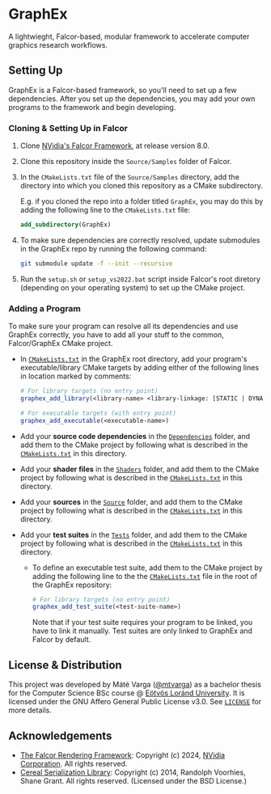# GraphEx

A lightwieght, Falcor-based, modular framework to accelerate computer graphics research workflows.

## Setting Up

GraphEx is a Falcor-based framework, so you'll need to set up a few dependencies. After you set up the dependencies, you may add your own programs to the framework and begin developing.

### Cloning & Setting Up in Falcor

1. Clone [NVidia's Falcor Framework](https://github.com/NVIDIAGameWorks/Falcor), at release version 8.0.
2. Clone this repository inside the `Source/Samples` folder of Falcor.
3. In the `CMakeLists.txt` file of the `Source/Samples` directory, add the directory into which you cloned this repository as a CMake subdirectory.

   E.g. if you cloned the repo into a folder titled `GraphEx`, you may do this by adding the following line to the `CMakeLists.txt` file:

   ```cmake
   add_subdirectory(GraphEx)
   ```
4. To make sure dependencies are correctly resolved, update submodules in the GraphEx repo by running the following command:
   ```bash
   git submodule update -f --init --recursive
   ``` 
5. Run the `setup.sh` or `setup_vs2022.bat` script inside Falcor's root diretory (depending on your operating system) to set up the CMake project.

### Adding a Program

To make sure your program can resolve all its dependencies and use GraphEx correctly, you have to add all your stuff to the common, Falcor/GraphEx CMake project.

- In [`CMakeLists.txt`](CMakeLists.txt) in the GraphEx root directory, add your program's executable/library CMake targets by adding either of the following lines in location marked by comments:
  
  ```cmake
  # For library targets (no entry point)
  graphex_add_library(<library-name> <library-linkage: [STATIC | DYNAMIC]>) 
  
  # For executable targets (with entry point)
  graphex_add_executable(<executable-name>) 
  ```
- Add your **source code dependencies** in the [`Dependencies`](Dependencies) folder, and add them to the CMake project by following what is described in the [`CMakeLists.txt`](Dependencies/CMakeLists.txt) in this directory.
- Add your **shader files** in the [`Shaders`](Shaders) folder, and add them to the CMake project by following what is described in the [`CMakeLists.txt`](Shaders/CMakeLists.txt) in this directory.
- Add your **sources** in the [`Source`](Source) folder, and add them to the CMake project by following what is described in the [`CMakeLists.txt`](Source/CMakeLists.txt) in this directory.
- Add your **test suites** in the [`Tests`](Tests) folder, and add them to the CMake project by following what is described in the [`CMakeLists.txt`](Source/CMakeLists.txt) in this directory.
  - To define an executable test suite, add them to the CMake project by adding the following line to the the [`CMakeLists.txt`](CMakeLists.txt) file in the root of the GraphEx repository:
  
    ```cmake
    # For library targets (no entry point)
    graphex_add_test_suite(<test-suite-name>) 
    ```

    Note that if your test suite requires your program to be linked, you have to link it manually. Test suites are only linked to GraphEx and Falcor by default.


## License & Distribution

This project was developed by Máté Varga ([@mtvarga](https://github.com/mtvarga)) as a bachelor thesis for the Computer Science BSc course @ [Eötvös Loránd University](https://www.elte.hu/en). It is licensed under the GNU Affero General Public License v3.0. See [`LICENSE`](LICENSE) for more details.

## Acknowledgements

- [The Falcor Rendering Framework](https://github.com/NVidiaGameWorks/Falcor): Copyright (c) 2024, [NVidia Corporation](https://github.com/NVidiaGameWorks). All rights reserved.
- [Cereal Serialization Library](https://github.com/NVidiaGameWorks/Falcor): Copyright (c) 2014, Randolph Voorhies, Shane Grant. All rights reserved. (Licensed under the BSD License.)